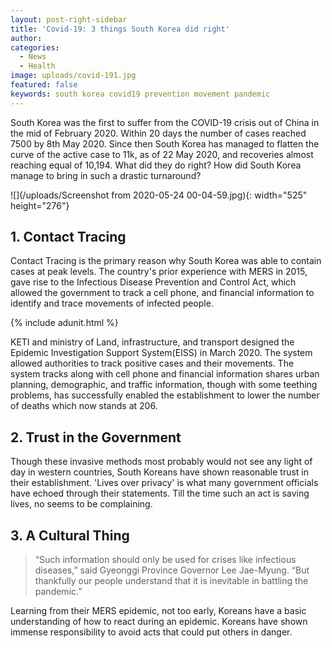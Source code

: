 ```yaml
---
layout: post-right-sidebar
title: 'Covid-19: 3 things South Korea did right'
author:
categories:
  - News
  - Health
image: uploads/covid-191.jpg
featured: false
keywords: south korea covid19 prevention movement pandemic
---
```


South Korea was the first to suffer from the COVID-19 crisis out of China in the mid of February 2020. Within 20 days the number of cases reached 7500 by 8th May 2020. Since then South Korea has managed to flatten the curve of the active case to 11k, as of 22 May 2020, and recoveries almost reaching equal of 10,194. What did they do right? How did South Korea manage to bring in such a drastic turnaround?

![](/uploads/Screenshot from 2020-05-24 00-04-59.jpg){: width="525" height="276"}

## 1\. Contact Tracing

Contact Tracing is the primary reason why South Korea was able to contain cases at peak levels. The country's prior experience with MERS in 2015, gave rise to the Infectious Disease Prevention and Control Act, which allowed the government to track a cell phone, and financial information to identify and trace movements of infected people.

{% include adunit.html %}

KETI and ministry of Land, infrastructure, and transport designed the Epidemic Investigation Support System(EISS) in March 2020. The system allowed authorities to track positive cases and their movements. The system tracks along with cell phone and financial information shares urban planning, demographic, and traffic information, though with some teething problems, has successfully enabled the establishment to lower the number of deaths which now stands at 206.

## 2\. Trust in the Government

Though these invasive methods most probably would not see any light of day in western countries, South Koreans have shown reasonable trust in their establishment. 'Lives over privacy' is what many government officials have echoed through their statements. Till the time such an act is saving lives, no seems to be complaining.

## 3\. A Cultural Thing

> “Such information should only be used for crises like infectious diseases,” said Gyeonggi Province Governor Lee Jae-Myung. “But thankfully our people understand that it is inevitable in battling the pandemic.”

Learning from their MERS epidemic, not too early, Koreans have a basic understanding of how to react during an epidemic. Koreans have shown immense responsibility to avoid acts that could put others in danger.